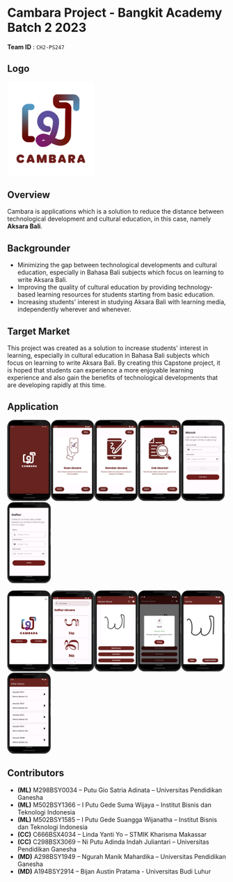# Cambara Project - Bangkit Academy Batch 2 2023

**Team ID** : `CH2-PS247`

## Logo
<img src="/profile/assets/logo.png" width=200>

## Overview 
Cambara is applications which is a solution to reduce the distance between technological development and cultural education, in this case, namely **Aksara Bali**.

## Backgrounder
- Minimizing the gap between technological developments and cultural education, especially in Bahasa Bali  subjects which focus on learning to write Aksara Bali.
- Improving the quality of cultural education by providing technology-based learning resources for students starting from basic education.
- Increasing students' interest in studying Aksara Bali with learning media, independently wherever and whenever.

## Target Market 
This project was created as a solution to increase students' interest in learning, especially in cultural education in Bahasa Bali subjects which focus on learning to write Aksara Bali. By creating this Capstone project, it is hoped that students can experience a more enjoyable learning experience and also gain the benefits of technological developments that are developing rapidly at this time.

## Application
<img src="/profile/assets/1.png" width=100><img src="/profile/assets/2.png" width=100><img src="/profile/assets/3.png" width=100><img src="/profile/assets/4.png" width=100><img src="/profile/assets/5.png" width=100><img src="/profile/assets/6.png" width=100>

<img src="/profile/assets/77.png" width=100><img src="/profile/assets/8.png" width=100><img src="/profile/assets/9.png" width=100><img src="/profile/assets/10.png" width=100><img src="/profile/assets/11.png" width=100><img src="/profile/assets/12.png" width=100>

## Contributors
- **(ML)** M298BSY0034 – Putu Gio Satria Adinata – Universitas Pendidikan Ganesha
- **(ML)** M502BSY1366 – I Putu Gede Suma Wijaya – Institut Bisnis dan Teknologi Indonesia
- **(ML)** M502BSY1585 – I Putu Gede Suangga Wijanatha – Institut Bisnis dan Teknologi Indonesia
- **(CC)** C666BSX4034 – Linda Yanti Yo – STMIK Kharisma Makassar
- **(CC)** C298BSX3069 – Ni Putu Adinda Indah Juliantari – Universitas Pendidikan Ganesha
- **(MD)** A298BSY1949 – Ngurah Manik Mahardika – Universitas Pendidikan Ganesha
- **(MD)** A194BSY2914 – Bijan Austin Pratama - Universitas Budi Luhur



